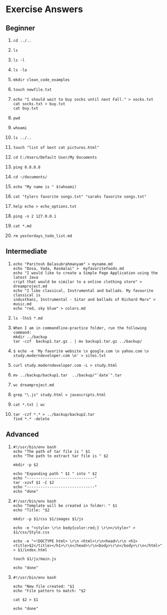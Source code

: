 # Exercise Answers
Beginner
---
1.
    ```
    cd ../..
    ```
    
2.
    ```
    ls
    ```
    
3.
    ```
    ls -l
    ```
    
4.
    ```
    ls -la
    ```
    
5.
    ```
    mkdir clean_code_examples
    ```
    
6.
    ```
    touch newfile.txt
    ```
    
7.
    ```
    echo "I should wait to buy socks until next Fall." > socks.txt
    cat socks.txt > buy.txt
    cat buy.txt
    ```
    
8.
    ```
    pwd
    ```
    
9.
    ```
    whoami
    ```
    
10.
    ```
    ls ../..
    ```
    
11.
    ```
    touch "list of best cat pictures.html"
    ```
    
12.
    ```
    cd C:/Users/Default User/My Documents
    ```
    
13.
    ```
    ping 8.8.8.8
    ```
    
14.
    ```
    cd ~/documents/
    ```
    
15.
    ```
    echo "My name is " $(whoami)
    ```
    
16.
    ```
    cat "tylers favorite songs.txt" "sarahs favorite songs.txt"
    ```
    
17.
    ```
    help echo > echo_options.txt
    ```
    
18.
    ```
    ping -n 2 127.0.0.1
    ```
    
19.
    ```
    cat *.md
    ```
    
20.
    ```
    rm yesterdays_todo_list.md
    ``` 
    

Intermediate
---
1.
    ```
    echo "Paritosh Balasubrahmanyam" > myname.md
    echo "Dosa, Vada, Rasmalai" >  myfavoritefoods.md
    echo "I would like to create a Simple Page Application using the latest Java
    cript that would be similar to a online clothing store" > dreamproject.md
    echo "I like classical, Instrumental and ballads. My favourite classical is
    industhani, Instrumental - Sitar and ballads of Richard Marx" > music.md
    echo "red, sky blue" > colors.md
    ```
    
2.
    ```
    ls -lhsS *.md
    ```
    
3.
    ```
    When I am in commandline-practice folder, run the following command: 
    mkdir ../backup
    tar -czf  backup1.tar.gz . | mv backup1.tar.gz ../backup/
    ```
    
4.
    ```
    $ echo -e 'My favorite website \n google.com \n yahoo.com \n study.moderndeveloper.com \n' > sites.txt
    ```
    
5.
    ```
    curl study.moderndeveloper.com -L > study.html
    ```
    
6.
    ```
    mv ../backup/backup1.tar  ../backup/"`date`".tar
    ```
    
7.
    ```
    wc dreamproject.md
    ```
    
8.
    ```
    grep "\.js" study.html > javascripts.html
    ```
    
9.
    ```
    cat *.txt | wc
    ```
    
10.
     ```
    tar -czf *.* > ../backup/backup2.tar
    find *.* -delete
    ```
    
Advanced
---
1.
     ```
     #!/usr/bin/env bash
     echo "The path of tar file is " $1
     echo "The path to extract tar file is " $2
     
     mkdir -p $2
     
     echo "Expanding path " $1 " into " $2
     echo "------------------------------"
     tar -xzvf $1 -C $2
     echo "------------------------------"
     echo "done"
     ```
     
2.
     ```
     #!/usr/bin/env bash
     echo "Template will be created in folder: " $1
     echo "Title: "$2
     
     mkdir -p $1/css $1/images $1/js
     
     echo -e "<style> \r\n body{color:red;} \r\n</style>" >  $1/css/Style.css
     
     echo -e "<!DOCTYPE html> \r\n <html>\r\n<head>\r\n <h1><title>$2</title></h1>\r\n</head>\r\n<body>\r\n</body>\r\n</html>" > $1/index.html

     touch $1/js/main.js

     echo "done"
     ```
     
3.
     ```
     #!/usr/bin/env bash

     echo "New file created: "$1
     echo "File pattern to match: "$2

     cat $2 > $1

     echo "done"
     ```
    
    
